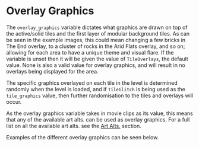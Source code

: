 # Overlay Graphics

The ```overlay_graphics``` variable dictates what graphics are drawn on top of
the active/solid tiles and the first layer of modular background tiles. As can
be seen in the example images, this could mean changing a few bricks in
The End overlay, to a cluster of rocks in the Arid Flats overlay, and so on;
allowing for each area to have a unique theme and visual flare. If the variable
is unset then it will be given the value of ```TileOverlays```, the default
value. None is also a valid value for overlay graphics, and will result in no
overlays being displayed for the area.

The specific graphics overlayed on each tile in the level is determined randomly
when the level is loaded, and if ```TileGlitch``` is being used as the 
```tile_graphics``` value, then further randomisation to the tiles and overlays
will occur.

As the overlay graphics variable takes in movie clips as its value, this means
that any of the available art alts. can be used as overlay graphics. For a full
list on all the available art alts. see the [Art Alts.](../art_alts/overview.md)
section.

Examples of the different overlay graphics can be seen below. 

<script src="../../../assets/scripts/alts.js"></script>
<script type="text/javascript">
    display_alt("overs", 
        per_row = 2,
        ord_name = [
           "Overlaysairship",
           "Overlayscaves",
           "Overlayscity",
           "Overlayscomplex",
           "Overlaysend",
           "Overlaysfield",
           "Overlayshell",
           "Overlaysretro",
           "Overlaystheglow",
           "Overlaystox",
           "Overlaystox2",
           "TileOverlays"
        ],
        ord_extra = [
            "(SS Exodus)",
            "(Overflow, and Blight)",
            "(The End, and Anguish)",
            "(The Machine)",
            "(Nevermore, and The Future)",
            "(Arid Flats, and Retrograde)",
            "(Glitch Carts)",
            "(Golgotha, and Gloom)",
            "(Retro and Iron Carts)",
            "(Ruin, and Acceptance)", 
            "(The Split, and Wall of Sorrow)",
            "(The Hollows)",
            "(N/A)" 
        ]);
</script>
